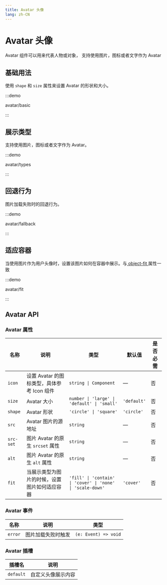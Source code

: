 ```yaml
---
title: Avatar 头像
lang: zh-CN
---
```


# Avatar 头像

Avatar 组件可以用来代表人物或对象， 支持使用图片，图标或者文字作为 Avatar

## 基础用法

使用 `shape` 和 `size` 属性来设置 Avatar 的形状和大小。

:::demo

avatar/basic

:::

## 展示类型

支持使用图片，图标或者文字作为 Avatar。

:::demo

avatar/types

:::

## 回退行为

图片加载失败时的回退行为。

:::demo

avatar/fallback

:::

## 适应容器

当使用图片作为用户头像时，设置该图片如何在容器中展示。与[ object-fit ](https://developer.mozilla.org/en-US/docs/Web/CSS/object-fit) 属性一致

:::demo

avatar/fit

:::

## Avatar API

### Avatar 属性

| 名称      | 说明                                         | 类型                                                       | 默认值      | 是否必需 |
| --------- | -------------------------------------------- | ---------------------------------------------------------- | ----------- | -------- |
| `icon`    | 设置 Avatar 的图标类型，具体参考 Icon 组件   | `string \| Component`                                      | —           | 否       |
| `size`    | Avatar 大小                                  | `number \| 'large' \| 'default' \| 'small'`                | `'default'` | 否       |
| `shape`   | Avatar 形状                                  | `'circle' \| 'square'`                                     | `'circle'`  | 否       |
| `src`     | Avatar 图片的源地址                          | `string`                                                   | —           | 否       |
| `src-set` | 图片 Avatar 的原生 `srcset` 属性             | `string`                                                   | —           | 否       |
| `alt`     | 图片 Avatar 的原生 `alt` 属性                | `string`                                                   | —           | 否       |
| `fit`     | 当展示类型为图片的时候，设置图片如何适应容器 | `'fill' \| 'contain' \| 'cover' \| 'none' \| 'scale-down'` | `'cover'`   | 否       |

### Avatar 事件

| 名称    | 说明               | 类型                 |
| ------- | ------------------ | -------------------- |
| `error` | 图片加载失败时触发 | `(e: Event) => void` |

### Avatar 插槽

| 插槽名    | 说明               |
| --------- | ------------------ |
| `default` | 自定义头像展示内容 |
